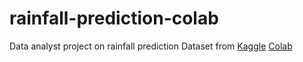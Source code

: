 # rainfall-prediction-colab
Data analyst project on rainfall prediction
Dataset from [Kaggle](https://www.kaggle.com/code/vyacheslavbolotin/ps-s5e3-rainfall-ensemble-of-solutions)
[Colab](https://colab.research.google.com/drive/1YLIvkMSl2za_7D3w_8oVXCYwL9z3nHhB?usp=sharing)
